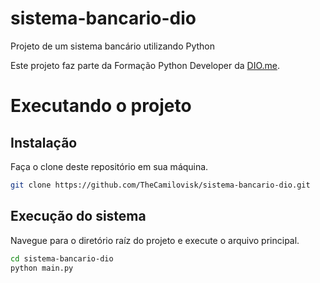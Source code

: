 # sistema-bancario-dio

Projeto de um sistema bancário utilizando Python

Este projeto faz parte da Formação Python Developer da [DIO.me](https://www.dio.me/).

# Executando o projeto

## Instalação

Faça o clone deste repositório em sua máquina.

```bash
git clone https://github.com/TheCamilovisk/sistema-bancario-dio.git
```

## Execução do sistema

Navegue para o diretório raíz do projeto e execute o arquivo principal.

```bash
cd sistema-bancario-dio
python main.py
```
